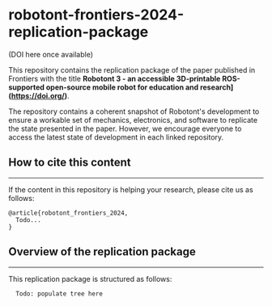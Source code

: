 # robotont-frontiers-2024-replication-package
(DOI here once available)

This repository contains the replication package of the paper published in Frontiers with the title **Robotont 3 - an accessible 3D-printable ROS-supported open-source mobile robot for education and research](https://doi.org/)**.

The repository contains a coherent snapshot of Robotont's development to ensure a workable set of mechanics, electronics, and software to replicate the state presented in the paper. However, we encourage everyone to access the latest state of development in each linked repository.

## How to cite this content
---
If the content in this repository is helping your research, please cite us as follows:

```
@article{robotont_frontiers_2024,
  Todo...
}
```

## Overview of the replication package
---

This replication package is structured as follows:

```
  Todo: populate tree here
```
